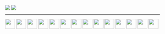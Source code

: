 <img align="center" src="https://github-readme-stats.vercel.app/api?username=geoisam&show_icons=true&count_private=true&include_all_commits=true&line_height=27&hide_border=true&locale=cn"></img>
<img align="center" src="https://github-readme-stats.vercel.app/api/top-langs/?username=geoisam&hide_langs_below=1&theme=default&line_height=29&hide_border=true&layout=compact&langs_count=6&locale=cn"></img> 

---

<code><img width="32" src="https://api.iconify.design/logos/github-icon.svg"></code>
<code><img width="32" src="https://api.iconify.design/logos/android-icon.svg"></code>
<code><img width="32" src="https://api.iconify.design/logos/microsoft-windows-icon.svg"></code>
<code><img width="32" src="https://api.iconify.design/logos/html-5.svg"></code>
<code><img width="32" src="https://api.iconify.design/logos/css-3.svg"></code>
<code><img width="32" src="https://api.iconify.design/logos/javascript.svg"></code>
<code><img width="32" src="https://api.iconify.design/logos/typescript-icon.svg"></code>
<code><img width="32" src="https://api.iconify.design/logos/python.svg"></code>
<code><img width="32" src="https://api.iconify.design/logos/nodejs-icon.svg"></code>
<code><img width="32" src="https://api.iconify.design/logos/vue.svg"></code>
<code><img width="32" src="https://api.iconify.design/logos/lua.svg"></code>
<code><img width="32" src="https://api.iconify.design/logos/git-icon.svg"></code>
<code><img width="32" src="https://api.iconify.design/logos/terminal.svg"></code>
<code><img width="32" src="https://api.iconify.design/logos/visual-studio-code.svg"></code>
